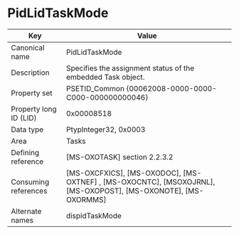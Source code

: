 # PidLidTaskMode

| Key | Value |
|---|---|
| Canonical name | PidLidTaskMode |
| Description | Specifies the assignment status of the embedded Task object. |
| Property set | PSETID_Common {00062008-0000-0000-C000-000000000046} |
| Property long ID (LID) | 0x00008518 |
| Data type | PtypInteger32, 0x0003 |
| Area | Tasks |
| Defining reference | [MS-OXOTASK] section 2.2.3.2 |
| Consuming references | [MS-OXCFXICS], [MS-OXODOC], [MS-OXTNEF] , [MS-OXOCNTC], [MSOXOJRNL], [MS-OXOPOST], [MS-OXONOTE], [MS-OXORMMS] |
| Alternate names | dispidTaskMode |
